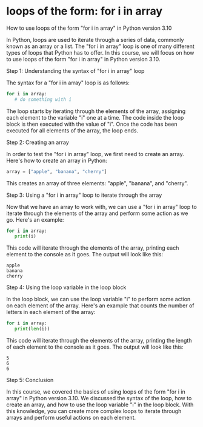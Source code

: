 
loops of the form: for i in array
=================================
How to use loops of the form "for i in array" in Python version 3.10

In Python, loops are used to iterate through a series of data, commonly known as an array or a list. The "for i in array" loop is one of many different types of loops that Python has to offer. In this course, we will focus on how to use loops of the form "for i in array" in Python version 3.10.

Step 1: Understanding the syntax of "for i in array" loop

The syntax for a "for i in array" loop is as follows:

```python
for i in array:
   # do something with i
```

The loop starts by iterating through the elements of the array, assigning each element to the variable "i" one at a time. The code inside the loop block is then executed with the value of "i". Once the code has been executed for all elements of the array, the loop ends.

Step 2: Creating an array

In order to test the "for i in array" loop, we first need to create an array. Here's how to create an array in Python:

```python
array = ["apple", "banana", "cherry"]
```

This creates an array of three elements: "apple", "banana", and "cherry".

Step 3: Using a "for i in array" loop to iterate through the array

Now that we have an array to work with, we can use a "for i in array" loop to iterate through the elements of the array and perform some action as we go. Here's an example:

```python
for i in array:
   print(i)
```

This code will iterate through the elements of the array, printing each element to the console as it goes. The output will look like this:

```
apple
banana
cherry
```

Step 4: Using the loop variable in the loop block

In the loop block, we can use the loop variable "i" to perform some action on each element of the array. Here's an example that counts the number of letters in each element of the array:

```python
for i in array:
   print(len(i))
```

This code will iterate through the elements of the array, printing the length of each element to the console as it goes. The output will look like this:

```
5
6
6
```

Step 5: Conclusion

In this course, we covered the basics of using loops of the form "for i in array" in Python version 3.10. We discussed the syntax of the loop, how to create an array, and how to use the loop variable "i" in the loop block. With this knowledge, you can create more complex loops to iterate through arrays and perform useful actions on each element.